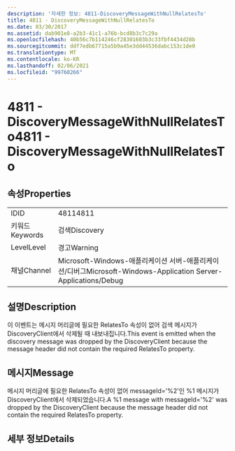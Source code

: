 ```yaml
---
description: '자세한 정보: 4811-DiscoveryMessageWithNullRelatesTo'
title: 4811 - DiscoveryMessageWithNullRelatesTo
ms.date: 03/30/2017
ms.assetid: dab901e8-a2b3-41c1-a76b-bcd8b3c7c29a
ms.openlocfilehash: 40b56c7b114246cf28301603b3c33fbf4434d28b
ms.sourcegitcommit: ddf7edb67715a5b9a45e3dd44536dabc153c1de0
ms.translationtype: MT
ms.contentlocale: ko-KR
ms.lasthandoff: 02/06/2021
ms.locfileid: "99760266"
---
```

# <a name="4811---discoverymessagewithnullrelatesto"></a><span data-ttu-id="dbf7a-103">4811 - DiscoveryMessageWithNullRelatesTo</span><span class="sxs-lookup"><span data-stu-id="dbf7a-103">4811 - DiscoveryMessageWithNullRelatesTo</span></span>

## <a name="properties"></a><span data-ttu-id="dbf7a-104">속성</span><span class="sxs-lookup"><span data-stu-id="dbf7a-104">Properties</span></span>  
  
|||  
|-|-|  
|<span data-ttu-id="dbf7a-105">ID</span><span class="sxs-lookup"><span data-stu-id="dbf7a-105">ID</span></span>|<span data-ttu-id="dbf7a-106">4811</span><span class="sxs-lookup"><span data-stu-id="dbf7a-106">4811</span></span>|  
|<span data-ttu-id="dbf7a-107">키워드</span><span class="sxs-lookup"><span data-stu-id="dbf7a-107">Keywords</span></span>|<span data-ttu-id="dbf7a-108">검색</span><span class="sxs-lookup"><span data-stu-id="dbf7a-108">Discovery</span></span>|  
|<span data-ttu-id="dbf7a-109">Level</span><span class="sxs-lookup"><span data-stu-id="dbf7a-109">Level</span></span>|<span data-ttu-id="dbf7a-110">경고</span><span class="sxs-lookup"><span data-stu-id="dbf7a-110">Warning</span></span>|  
|<span data-ttu-id="dbf7a-111">채널</span><span class="sxs-lookup"><span data-stu-id="dbf7a-111">Channel</span></span>|<span data-ttu-id="dbf7a-112">Microsoft-Windows-애플리케이션 서버-애플리케이션/디버그</span><span class="sxs-lookup"><span data-stu-id="dbf7a-112">Microsoft-Windows-Application Server-Applications/Debug</span></span>|  
  
## <a name="description"></a><span data-ttu-id="dbf7a-113">설명</span><span class="sxs-lookup"><span data-stu-id="dbf7a-113">Description</span></span>  

 <span data-ttu-id="dbf7a-114">이 이벤트는 메시지 머리글에 필요한 RelatesTo 속성이 없어 검색 메시지가 DiscoveryClient에서 삭제될 때 내보내집니다.</span><span class="sxs-lookup"><span data-stu-id="dbf7a-114">This event is emitted when the discovery message was dropped by the DiscoveryClient because the message header did not contain the required RelatesTo property.</span></span>  
  
## <a name="message"></a><span data-ttu-id="dbf7a-115">메시지</span><span class="sxs-lookup"><span data-stu-id="dbf7a-115">Message</span></span>  

 <span data-ttu-id="dbf7a-116">메시지 머리글에 필요한 RelatesTo 속성이 없어 messageId='%2'인 %1 메시지가 DiscoveryClient에서 삭제되었습니다.</span><span class="sxs-lookup"><span data-stu-id="dbf7a-116">A %1 message with messageId='%2' was dropped by the DiscoveryClient because the message header did not contain the required RelatesTo property.</span></span>  
  
## <a name="details"></a><span data-ttu-id="dbf7a-117">세부 정보</span><span class="sxs-lookup"><span data-stu-id="dbf7a-117">Details</span></span>
